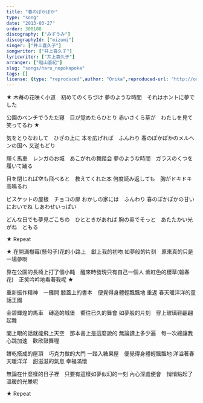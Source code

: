 ```yaml
---
title: "春のぽかぽか"
type: "song"
date: "2013-03-27"
order: 300108
discography: ["みずうみ"]
discographyId: ["mizumi"]
singer: ["井上喜久子"]
songwriter: ["井上喜久子"]
lyricwriter: ["井上喜久子"]
arranger: ["船山基紀"]
slug: "songs/haru_nopokapoka"
tags: []
license: {type: "reproduced",author: "Orika",reproduced-url: "http://orikamushi.myweb.hinet.net",reproduced-website: "織歌蟲"}
---
```


★ 木苺の花咲く小道　初めてのくちづけ 
夢のような時間　それはホントに夢でした 

公園のベンチでうたた寝　目が覚めたらひとり 
赤いさくら草が　わたしを見て笑ってるわ ★

気をとりなおして　ひざの上に 
本を広げれば　ふんわり 
春のぽかぽかのメルヘンの国へ 
又逆もどり 

輝く馬車　レンガのお城　あこがれの舞踏会 
夢のような時間　ガラスのくつを履いて踊る 

目を閉じれば空も飛べると　教えてくれた本 
何度読み返しても　胸がドキドキ高鳴るわ 

ビスケットの屋根　チョコの扉 
おかしの家には　ふんわり 
春のぽかぽかの甘いにおいでね 
しあわせいっぱい 

どんな日でも夢見ごこちの　ひとときがあれば 
胸の奥でそっと　あたたかい光がね　ともる 

★ Repeat

★ 在開滿樹莓(懸勾子)花的小路上　獻上我的初吻
如夢般的片刻　原來真的只是一場夢啊

靠在公園的長椅上打了個小盹　醒來時發現只有自己一個人
紫紅色的櫻草(報春花)　正笑吟吟地看著我呢 ★ 

重新振作精神　一攤開
膝蓋上的書本　便覺得身體輕飄飄地
重返
春天暖洋洋的童話王國

金碧輝煌的馬車　磚造的城堡　嚮往已久的舞會
如夢般的片刻　穿上玻璃鞋翩翩起舞

闔上眼的話就能飛上天空　那本書上是這麼說的
無論讀上多少遍　每一次總讓我心跳加速　歡欣鼓舞喔

餅乾搭成的屋頂　巧克力做的大門
一踏入糖果屋　便覺得身體輕飄飄地
洋溢著春天暖洋洋　甜滋滋的氣息
幸福滿懷

無論在什麼樣的日子裡　只要有這樣如夢似幻的一刻
內心深處便會　悄悄點起了溫暖的光暈呢

★ Repeat

